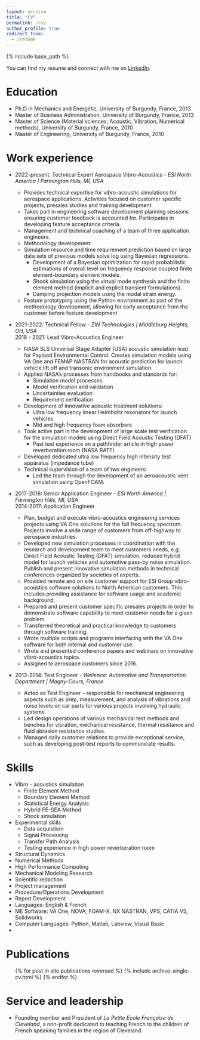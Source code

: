 ```yaml
---
layout: archive
title: "CV"
permalink: /cv/
author_profile: true
redirect_from:
  - /resume
---
```


{% include base_path %}

You can find my resume and connect with me on [LinkedIn](https://www.linkedin.com/in/alexiscastel/).

Education
======
* Ph.D in Mechanics and Energetic, University of Burgundy, France, 2013
* Master of Business Administration, University of Burgundy, France, 2013
* Master of Science (Material sciences, Acoustic, Vibration, Numerical methods), University of Burgundy, France, 2010
* Master of Engineering, University of Burgundy, France, 2010

Work experience
======
* 2022-present: Technical Expert Aerospace Vibro-Acoustics - <i>ESI North America | Farmington Hills, MI, USA</i>
  * Provides technical expertise for vibro-acoustic simulations for aerospace applications. Activities focused on customer specific projects, presales studies and training development.
  * Takes part in engineering software development planning sessions ensuring customer feedback is accounted for. Participates in developing feature acceptance criteria.
  * Management and technical coaching of a team of three application engineers.
  * Methodology development:
  * Simulation resource and time requirement prediction based on large data sets of previous models solve log using Bayesian regressions.
    * Development of a Bayesian optimization for rapid probabilistic estimations of overall level on frequency response coupled finite element-boundary element models.
    * Shock simulation using the virtual mode synthesis and the finite element method (implicit and explicit transient formulations).
    * Damping projection models using the modal strain energy.
  * Feature prototyping using the Python environment as part of the methodology development, allowing for early acceptance from the customer before feature development

* 2021-2022: Technical Fellow - <i>ZIN Technologies | Middleburg Heights, OH, USA</i><br>
  2018 - 2021: Lead Vibro-Acoustics Engineer
  * NASA SLS Universal Stage Adapter (USA) acoustic simulation lead for Payload Environmental Control. Creates simulation models using VA One and FEMAP NASTRAN for acoustic prediction for launch vehicle lift off and transonic environment simulation.
  * Applied NASA’s processes from handbooks and standards for:
    * Simulation model processes
    * Model verification and validation
    * Uncertainties evaluation
    * Requirement verification
  * Development of innovative acoustic treatment solutions:
    * Ultra low frequency linear Helmholtz resonators for launch vehicles
    * Mid and high frequency foam absorbers
  * Took active part in the development of large scale test verification for the simulation models using Direct Field Acoustic Testing (DFAT)
    * Past test experience on a pathfinder article in high power reverberation room (NASA RATF)
  * Developed dedicated ultra low frequency high intensity test apparatus (impedance tube)
  * Technical supervision of a team of two engineers:
    * Led the team through the development of an aeroacoustic vent simulation using OpenFOAM.

* 2017-2018: Senior Application Engineer - <i>ESI North America | Farmington Hills, MI, USA</i><br>
  2014-2017: Application Engineer	
  * Plan, budget and execute vibro-acoustics engineering services projects using VA One solutions for the full frequency spectrum. Projects involve a wide range of customers from off-highway to aerospace industries.
  * Developed new simulation processes in coordination with the research and development team to meet customers needs, e.g. Direct Field Acoustic Testing (DFAT) simulation, reduced hybrid model for launch   vehicles and automotive pass-by noise simulation. Publish and present innovative simulation methods in technical conferences organized by societies of experts.
  * Provided remote and on site customer support for ESI Group vibro-acoustics software solutions to North American customers. This includes providing assistance for software usage and academic background.
  * Prepared and present customer specific presales projects in order to demonstrate software capability to meet customer needs for a given problem.
  * Transferred theoretical and practical knowledge to customers through software training.
  * Wrote multiple scripts and programs interfacing with the VA One software for both internal and customer use.
  * Wrote and presented conference papers and webinars on innovative vibro-acoustics topics.
  * Assigned to aerospace customers since 2016.
 
* 2013-2014: Test Engineer	- <i>Welience: Automotive and Transportation Department | Magny-Cours, France</i>
  * Acted as Test Engineer – responsible for mechanical engineering aspects such as prep, measurement, and analysis of vibrations and noise levels on car parts for various projects involving hydraulic systems. 
  * Led design operations of various mechanical test methods and benches for vibration, mechanical resistance, thermal resistance and fluid abrasion resistance studies. 
  * Managed daily customer relations to provide exceptional service, such as developing post-test reports to communicate results. 

  
Skills
======
* Vibro - acoustics simulation 
  * Finite Element Method
  * Boundary Element Method
  * Statistical Energy Analysis
  * Hybrid FE-SEA Method
  * Shock simulation
* Experimental skills
  * Data acquisition
  * Signal Processing
  * Transfer Path Analysis
  * Testing experience in high power reverberation room
* Structural Dynamics 
* Numerical Methods
* High Performance Computing
* Mechanical Modeling Research
* Scientific redaction
* Project management
* Procedure/Operations Development
* Report Development
* Languages: English & French
* ME Software: VA One, NOVA, FOAM-X, NX NASTRAN, VPS, CATIA V5, Solidworks
* Computer Languages: Python, Matlab, Labview, Visual Basic
* 
Publications
======
  <ul>{% for post in site.publications reversed %}
    {% include archive-single-cv.html %}
  {% endfor %}</ul>
  
Service and leadership
======
* Founding member and President of <i>La Petite Ecole Française de Cleveland</i>, a non-profit dedicated to teaching French to the children of French speaking families in the region of Cleveland.
